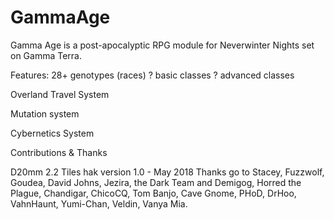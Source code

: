 # GammaAge
Gamma Age is a post-apocalyptic RPG module for Neverwinter Nights set on Gamma Terra.

Features:
28+ genotypes (races)
? basic classes
? advanced classes

Overland Travel System

Mutation system

Cybernetics System




Contributions & Thanks

D20mm 2.2 Tiles hak version 1.0 - May 2018
Thanks go to Stacey, Fuzzwolf, Goudea, David Johns, Jezira, the Dark Team and Demigog, Horred the Plague, Chandigar, ChicoCQ, Tom Banjo, Cave Gnome, PHoD, DrHoo, VahnHaunt, Yumi-Chan, Veldin, Vanya Mia.